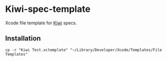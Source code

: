 Kiwi-spec-template
==================

Xcode file template for [Kiwi][] specs.

## Installation

    cp -r "Kiwi Test.xctemplate" "~/Library/Developer/Xcode/Templates/File Templates"

[Kiwi]: https://github.com/allending/Kiwi
